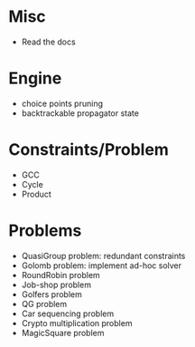 # Misc
- Read the docs

# Engine
- choice points pruning
- backtrackable propagator state

# Constraints/Problem
- GCC
- Cycle
- Product

# Problems
- QuasiGroup problem: redundant constraints
- Golomb problem: implement ad-hoc solver
- RoundRobin problem
- Job-shop problem 
- Golfers problem
- QG problem
- Car sequencing problem
- Crypto multiplication problem
- MagicSquare problem